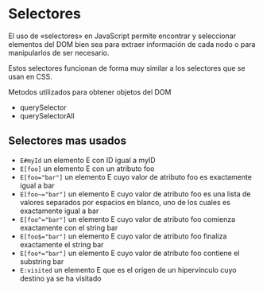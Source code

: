 # Selectores

El uso de «selectores» en JavaScript permite encontrar y seleccionar elementos del DOM bien sea para extraer información de cada nodo o para manipularlos de ser necesario.

Estos selectores funcionan de forma  muy similar a los selectores que se usan en CSS.

Metodos utilizados para obtener objetos del DOM
- querySelector
- querySelectorAll

## Selectores mas usados

- `E#myId` un elemento E con ID igual a myID
- `E[foo]` un elemento E con un atributo foo
- `E[foo="bar"]` un elemento E cuyo valor de atributo foo es exactamente igual a bar
- `E[foo~="bar"]` un elemento E cuyo valor de atributo foo es una lista de valores separados por espacios en blanco, uno de los cuales es exactamente igual a bar
- `E[foo^="bar"]` un elemento E cuyo valor de atributo foo comienza exactamente con el string bar
- `E[foo$="bar"]` un elemento E cuyo valor de atributo foo finaliza exactamente el string bar
- `E[foo*="bar"]` un elemento E cuyo valor de atributo foo contiene el substring bar
- `E:visited` un elemento E que es el origen de un hipervínculo cuyo destino ya se ha visitado
